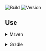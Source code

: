 ![Build](../../actions/workflows/build.yml/badge.svg)
![Version](https://img.shields.io/badge/Version-1.0.0-red.svg)

## Use

<details>
  <summary>Maven</summary>

  <details>
<summary>&ensp; repo.lightdream.dev</summary>

  ```xml
<repositories>
    <repository>
        <id>lightdream-repo</id>
        <url>https://repo.lightdream.dev/</url>
    </repository>
</repositories>
  ```

  ```xml
<dependenies>
    <dependency>
        <groupId>dev.lightdream</groupId>
        <artifactId>reflections</artifactId>
        <version>1.0.0</version>
    </dependency>
</dependenies>
  ```

  </details>
  <details>
  <summary>&ensp; jitpack.io</summary>

  ```xml
<repositories>
    <repository>
        <id>jitpack.io</id>
        <url>https://jitpack.io</url>
    </repository>
</repositories>
  ```

  ```xml
<dependencies>
    <dependency>
        <groupId>com.github.L1ghtDream</groupId>
        <artifactId>reflections</artifactId>
        <version>1.0.0</version>
    </dependency>
</dependencies>
```



</details>

</details>

<br>

<details>
  <summary>Gradle</summary>

  <details>
    <summary>&ensp;Groovy</summary>

  <details>
<summary>&ensp;&ensp; repo.lightdream.dev</summary>

```groovy
repositories {
    maven("https://repo.lightdream.dev/")
}
```

```groovy
dependencies {
    implementation=("dev.lightdream:reflections:1.0.0")
}
```
  </details>
  <details>
  <summary>&ensp;&ensp; jitpack.io</summary>

```groovy
repositories {
    maven { url "https://jitpack.io" }
}
```

```groovy
dependencies {
    implementation "com.github.L1ghtDream:reflections:1.0.0"
}
```



</details>



  </details>

  <details>
    <summary>&ensp;Kotlin</summary>

  <details>
<summary>&ensp;&ensp; repo.lightdream.dev</summary>

```groovy
repositories {
    maven { url "https://repo.lightdream.dev/" }
}
```

```groovy
dependencies {
    implementation "dev.lightdream:reflections:1.0.0"
}
```
  </details>
  <details>
  <summary>&ensp;&ensp; jitpack.io</summary>

```kotlin
repositories {
    maven("https://jitpack.io")
}
```

```kotlin
dependencies {
    implementation("com.github.L1ghtDream:reflections:1.0.0)
}
```



</details>

  </details>

</details>




